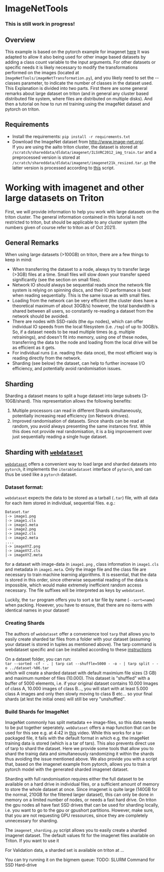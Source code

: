 # ImageNetTools

### This is still work in progress!

## Overview
This example is based on the pytorch example for imagenet [here](https://github.com/pytorch/examples/tree/master/imagenet)
It was adapted to allow it also being used for other image based datasets by adding a class count variable to the input
arguments. For other datasets or specific needs it is likely necessary to modify the transformations performed on the
images (located at `ImageNetTools/imageNetTransformation.py`), and you likely need to set the --classes parameter, to
indicate the number of classes in the dataset used.
This Explanation is divided into two parts. First there are some general remarks about large dataset on triton (and in
general any cluster based distributed file system, where files are distributed on multiple disks). And then a tutorial
on how to run ml training using the imageNet dataset and pytorch on triton.

## Requirements
- Install the requirements: `pip install -r requirements.txt`
- Download the ImageNet dataset from http://www.image-net.org/.  
  If you are using the aalto triton cluster, the dataset is stored at `/scratch/shareddata/dldata/imagenet/ILSVRC2012_img_train.tar` and a 
  preprocessed version is stored at `/scratch/shareddata/dldata/imagenet/imagenet21k_resized.tar.gz`
  the latter version is processed according to [this](https://github.com/Alibaba-MIIL/ImageNet21K/blob/main/dataset_preprocessing/processing_script.sh) script. 



# Working with imagenet and other large datasets on Triton

First, we will provide information to help you work with large datasets on the triton cluster. The general information
contained in this tutorial is not restricted to triton, but should be applicable to any cluster system (the numbers given
of course refer to triton as of Oct 2021). 

## General Remarks
When using large datasets (>100GB) on triton, there are a few things to keep in mind:
- When transferring the dataset to a node, always try to transfer large (>3GB) files at a time. Small files will slow
  down your transfer speed significantly (see the section on small files).
- Network IO should always be sequential reads since the network file system is relying on spinning discs, and their IO
  performance is best when reading sequentially. This is the same issue as with small files.
- Loading from the network can be very efficient (the cluster does have a theoretical maximum of about 30GB/s) however,
  the total bandwidth is shared between all users, so constantly re-reading a dataset from the network should be avoided.
- There are nodes with SSD-raids (the `dgx` nodes), which can offer individual IO speeds from the local filesystem (i.e.
  `/tmp`) of up to 30GB/s. So, if a dataset needs to be read multiple times (e.g. multiple retrainings), and doesn't fit
  into memory, using one of these nodes, transferring the data to the node and loading from the local drive will be as
  efficient as it gets.
- For individual runs (i.e. reading the data once), the most efficient way is reading directly from the network. 
- Sharding (see below) the dataset, can help to further increase I/O efficiency, and potentially avoid randomisation issues.



## Sharding
Sharding a dataset means to split a huge dataset into large subsets (3-10GB/shard). This representation allows the 
following benefits:
1. Multiple processors can read in different Shards simultaneously, potentially increasing read efficiency (on Network drives).
2. Improved randomisation of datasets. Since shards can be read at random, you avoid always presenting the same instances
   first. While this does not provide real randomisation, it is a big improvement over just sequentially reading a
   single huge dataset.

## Sharding with [`webdataset`](https://github.com/webdataset/webdataset)

[`webdataset`](https://github.com/webdataset/webdataset) offers a convenient way to load large and sharded datasets into
`pytorch`, it implements the `iterabledataset` interface of `pytorch`, and can thus be used like a `pytorch` dataset. 

### Dataset format: 
`webdataset` expects the data to be stored as a tarball (`.tar`) file, with all data for each item stored in individual,
sequential files. e.g.:

```
Dataset.tar
|-> image1.png
|-> image1.cls
|-> image1.meta
|-> image2.png
|-> image2.cls
|-> image2.meta
....
|-> imageXYZ.png
|-> imageXYZ.cls
|-> imageXYZ.meta
```

for a dataset with image-data in `image1.png` , class information in `image1.cls` and metadata in `image1.meta`. Only 
the image file and the class file are necessary to train machine learning algorithms.
It is essential, that the data is stored in this order, since otherwise sequential reading of the data is impossible, 
which would make extremely inefficient random access necessary. The file suffixes will be interpreted as keys by 
`webdataset`.

Luckily, the `tar` program offers you to sort a tar file by name (`--sort=name`) when packing. However, you have to 
ensure, that there are no items with identical names in your dataset!

### Creating Shards

The authors of `webdataset` offer a convenience tool `tarp` that allows you to easily create sharded tar files from a 
folder with your dataset (assuming your dataset is stored in tuples as mentioned above). The tarp command is webdataset 
specific and can be installed according to these [instructions](https://github.com/webdataset/tarp)

On a dataset folder, you can run:  
`tar --sorted -cf - . | tarp cat --shuffle=5000 - -o - | tarp split - -o ../dataset-%06.tar`  
which will create a sharded dataset with default maximium file sizes (3 GB) and maximum number of files (10.000). This 
dataset is "shuffled" with a buffer of 5000 elements, i.e. if your original dataset contains 10.000 Images of class A, 
10.000 images of class B..., you will start with at least 5.000 class A images and only then slowly moving to class B 
etc... so your final shards (at lest the initial ones) will still be very "unshuffled".


### Build Shards for ImageNet 

ImageNet commonly has split metadata <-> image-files, so this data needs to be put together seperately. `webDataset` 
offers a map function that can be used for this see e.g. at 4:42 in [this](https://www.youtube.com/watch?v=v_PacO-3OGQ) 
video. 
While this works for a tar-packaged file, it fails with the default format in which e.g. the imageNet training data is 
stored (which is a tar of tars). This also prevents direct use of tarp to shard the dataset. 
Here we provide some tools that allow you to shard the trainig data and simultaneously randomizing it within the shards 
thus avoiding the issue mentioned above. We also provide you with a script that, based on the imagenet example from 
pytorch, allows you to train a pytorch model with the generated sharded imagenet dataset.

Sharding with full randomisation requires either the full dataset to be available on a hard drive in individual files, 
or a sufficient amount of memory to store the whole dataset at once. Since imagenet is quite large (140GB for the 
normal, 210GB for the filtered larger dataset), this can only be done in memory on a limited number of nodes, or needs a fast hard drive. On triton the gpu nodes all have fast SSD drives that can be used for sharding locally, i.e. you want to go to the gpu or gpushort partitions. However, make sure, that you are not requesting GPU ressources, since they are completely unnecessary for sharding.

The `imagenet_sharding.py` script allows you to easily create a sharded imagenet dataset. The default values fit for the imagenet files available on Triton. If you want to use it 

For Validation data, a sharded set is available on triton at ...

You can try running it on the bigmem queue:
TODO: SLURM Command for SSD Hard-drive





### 


